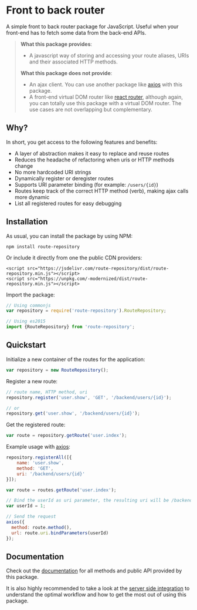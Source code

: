 # Front to back router

A simple front to back router package for JavaScript. Useful when your front-end has to fetch some data from the back-end APIs.

> **What this package provides**:
> * A javascript way of storing and accessing your route aliases, URIs and their associated HTTP methods.
>
> **What this package does not provide**:
> * An ajax client. You can use another package like [axios](https://github.com/axios/axios) with this package.
> * A front-end virtual DOM router like [react router](https://github.com/ReactTraining/react-router), although again, you can totally use this package with a virtual DOM router. The use cases are not overlapping but complementary.

## Why?

In short, you get access to the following features and benefits:

* A layer of abstraction makes it easy to replace and reuse routes
* Reduces the headache of refactoring when uris or HTTP methods change
* No more hardcoded URI strings
* Dynamically register or deregister routes
* Supports URI parameter binding (for example: `/users/{id}`)
* Routes keep track of the correct HTTP method (verb), making ajax calls more dynamic
* List all registered routes for easy debugging

## Installation

As usual, you can install the package by using NPM:

```
npm install route-repository
```
Or include it directly from one the public CDN providers:

```
<script src="https://jsdelivr.com/route-repository/dist/route-repository.min.js"></script>
<script src="https://unpkg.com/-modernized/dist/route-repository.min.js"></script>
```

Import the package:

```javascript
// Using commonjs
var repository = require('route-repository').RouteRepository;

// Using es2015
import {RouteRepository} from 'route-repository';
```

## Quickstart

Initialize a new container of the routes for the application:

```javascript
var repository = new RouteRepository();
```
Register a new route:

```javascript
// route name, HTTP method, uri
repository.register('user.show', 'GET', '/backend/users/{id}');

// or
repository.get('user.show', '/backend/users/{id}');
```

Get the registered route:
```javascript
var route = repository.getRoute('user.index');
```

Example usage with [axios](https://github.com/axios/axios):

```javascript
repository.registerAll([{
    name: 'user.show',
    method: 'GET',
    uri: '/backend/users/{id}'
}]);

var route = routes.getRoute('user.index');

// Bind the userId as uri parameter, the resulting uri will be /backend/users/1
var userId = 1;

// Send the request
axios({
  method: route.method(),
  url: route.uri.bindParameters(userId)
});
```
## Documentation

Check out the [documentation](/doc/index.md) for all methods and public API provided by this package.

It is also highly recommended to take a look at the [server side integration](/doc/server_side_integration.md) to understand the optimal workflow and how to get the most out of using this package.
